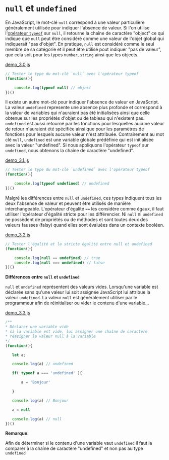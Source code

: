 # `null` et `undefined`

En JavaScript, le mot-clé `null` correspond à une valeur particulière généralement utilisée pour indiquer l'absence de valeur. Si l'on utilise l'[opérateur `typeof`](https://developer.mozilla.org/fr/docs/Web/JavaScript/Reference/Op%C3%A9rateurs/L_op%C3%A9rateur_typeof) sur `null`, il retourne la chaîne de caractère "object" ce qui indique que `null` peut être considéré comme une valeur de l'objet global qui indiquerait "pas d'objet". En pratique, `null` est considéré comme le seul membre de sa catégorie et il peut être utilisé pout indiquer "pas de valeur", que cela soit pour les types `number`, `string` ainsi que les objects.

[demo_3.0.js](./demo_3.0.js)
```javascript
// Tester le type du mot-clé `null` avec l'opérateur typeof
(function(){

    console.log(typeof null) // object
})()
```
Il existe un autre mot-clé pour indiquer l'absence de valeur en JavaScript. La valeur `undefined` represente une absence plus profonde et correspond à la valeur de variables qui n'auraient pas été initialisées ainsi que celle obtenue sur les propriétés d'objet ou de tableau qui n'existent pas. `undefined` est aussi retourné par les fonctions pour lesquelles aucune valeur de retour n'auraient été spécifiée ainsi que pour les paramètres de fonctions pour lesquels aucune valeur n'est attribuée. Contrairement au mot clé `null`, `undefined` est une variable globale prédéfinie qui est initialisée avec la valeur "undefined". Si nous appliquons l'opérateur `typeof` sur `undefined`, nous obtenons la chaîne de caractère "undefined".

[demo_3.1.js](./demo_3.1.js)
```javascript
// Tester le type du mot-clé `undefined` avec l'opérateur typeof
(function(){

    console.log(typeof undefined) // undefined
})()
```
Malgré les différences entre  `null` et `undefined`, ces types indiquent tous les deux l'absence de valeur et peuvent être utilisés de manière interchangeable. L'opérateur d'égalité `==` les considère comme égaux, il faut utiliser l'opérateur d'égalité stricte pour les différencier. Ni `null` ni `undefined` ne possèdent de propriétés ou de méthodes et sont toutes deux des valeurs fausses (falsy) quand elles sont évaluées dans un contexte booléen.

[demo_3.2.js](./demo_3.2.js)
````javascript
// Tester l'égalité et la stricte égalité entre null et undefined 
(function(){

    console.log(null == undefined) // true
    console.log(null === undefined) // false
})()
````
**Différences entre `null` et `undefined`**

 `null` et `undefined` représentent des valeurs vides. Lorsqu'une variable est déclarée sans qu'une valeur lui soit assignée JavaScript lui attribue la valeur `undefined`. La valeur `null` est généralement utiliser par le programmeur afin de réinitialiser ou vider le contenu d'une variable...

[demo_3.3.js](./demo_3.3.js)
 ```javascript
/**
* Déclarer une variable vide
* si la variable est vide, lui assigner une chaîne de caractère
* réasigner la valeur null à la variable
*/
(function(){

    let a;

    console.log(a) // undefined

    if( typeof a === 'undefined' ){

        a = 'Bonjour'

    }

    console.log(a) // Bonjour

    a = null

    console.log(a) // null
})()
```

__Remarque:__ 

Afin de déterminer si le contenu d'une variable vaut `undefined` il faut la comparer à la chaîne de caractère "undefined" et non pas au type `undefined`












